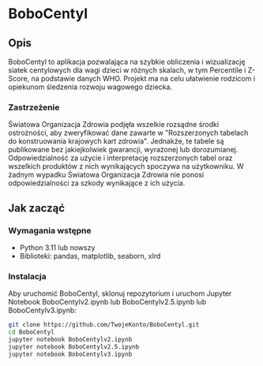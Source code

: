 # BoboCentyl

## Opis
BoboCentyl to aplikacja pozwalająca na szybkie obliczenia i wizualizację siatek centylowych dla wagi dzieci w różnych skalach, w tym Percentile i Z-Score, na podstawie danych WHO. Projekt ma na celu ułatwienie rodzicom i opiekunom śledzenia rozwoju wagowego dziecka.

### Zastrzeżenie
Światowa Organizacja Zdrowia podjęła wszelkie rozsądne środki ostrożności, aby zweryfikować dane zawarte w "Rozszerzonych tabelach do konstruowania krajowych kart zdrowia". Jednakże, te tabele są publikowane bez jakiejkolwiek gwarancji, wyrażonej lub dorozumianej. Odpowiedzialność za użycie i interpretację rozszerzonych tabel oraz wszelkich produktów z nich wynikających spoczywa na użytkowniku. W żadnym wypadku Światowa Organizacja Zdrowia nie ponosi odpowiedzialności za szkody wynikające z ich użycia.

## Jak zacząć

### Wymagania wstępne
- Python 3.11 lub nowszy
- Biblioteki: pandas, matplotlib, seaborn, xlrd

### Instalacja
Aby uruchomić BoboCentyl, sklonuj repozytorium i uruchom Jupyter Notebook BoboCentylv2.ipynb lub BoboCentylv2.5.ipynb lub BoboCentylv3.ipynb:

```bash
git clone https://github.com/TwojeKonto/BoboCentyl.git
cd BoboCentyl
jupyter notebook BoboCentylv2.ipynb
jupyter notebook BoboCentylv2.5.ipynb
jupyter notebook BoboCentylv3.ipynb

